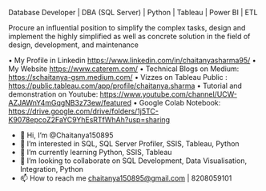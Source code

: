 Database Developer | DBA (SQL Server) | Python | Tableau | Power BI | ETL

Procure an influential position to simplify the complex tasks, design and implement the highly simplified
as well as concrete solution in the field of design, development, and maintenance

  • My Profile in Linkedin https://www.linkedin.com/in/chaitanyasharma95/
  • My Website https://www.caterem.com/
  • Technical Blogs on Medium: https://schaitanya-gsm.medium.com/
  • Vizzes on Tableau Public : https://public.tableau.com/app/profile/chaitanya.sharma
  • Tutorial and demonstration on Youtube: https://www.youtube.com/channel/UCW-AZJAWnY4mGqgNB3z73ew/featured
  • Google Colab Notebook: https://drive.google.com/drive/folders/1j5TC-K9078epcoZ2FaYC9YhEsRTfWhAh?usp=sharing
  
- 👋 Hi, I’m @Chaitanya150895
- 👀 I’m interested in SQL, SQL Server Profiler, SSIS, Tableau, Python
- 🌱 I’m currently learning Python, SSIS, Tableau
- 💞️ I’m looking to collaborate on SQL Development, Data Visualisation, Integration, Python
- 📫 How to reach me chaitanya150895@gmail.com | 8208059101



<!---
Chaitanya150895/Chaitanya150895 is a ✨ special ✨ repository because its `README.md` (this file) appears on your GitHub profile.
You can click the Preview link to take a look at your changes.
--->
